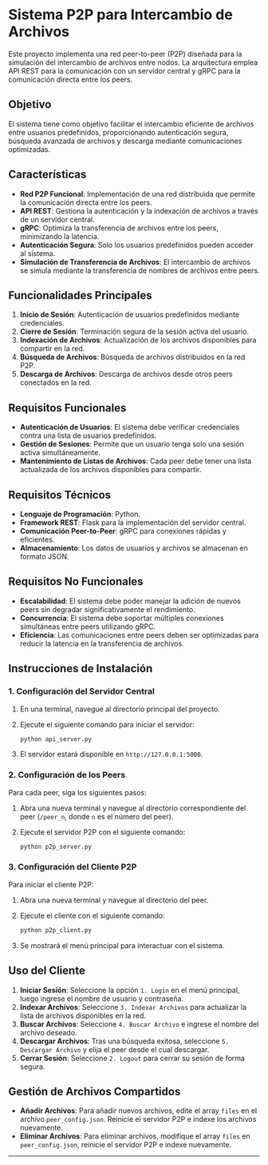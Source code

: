 # Sistema P2P para Intercambio de Archivos

Este proyecto implementa una red peer-to-peer (P2P) diseñada para la simulación del intercambio de archivos entre nodos. La arquitectura emplea API REST para la comunicación con un servidor central y gRPC para la comunicación directa entre los peers.

## Objetivo

El sistema tiene como objetivo facilitar el intercambio eficiente de archivos entre usuarios predefinidos, proporcionando autenticación segura, búsqueda avanzada de archivos y descarga mediante comunicaciones optimizadas.

## Características

- **Red P2P Funcional**: Implementación de una red distribuida que permite la comunicación directa entre los peers.
- **API REST**: Gestiona la autenticación y la indexación de archivos a través de un servidor central.
- **gRPC**: Optimiza la transferencia de archivos entre los peers, minimizando la latencia.
- **Autenticación Segura**: Solo los usuarios predefinidos pueden acceder al sistema.
- **Simulación de Transferencia de Archivos**: El intercambio de archivos se simula mediante la transferencia de nombres de archivos entre peers.

## Funcionalidades Principales

1. **Inicio de Sesión**: Autenticación de usuarios predefinidos mediante credenciales.
2. **Cierre de Sesión**: Terminación segura de la sesión activa del usuario.
3. **Indexación de Archivos**: Actualización de los archivos disponibles para compartir en la red.
4. **Búsqueda de Archivos**: Búsqueda de archivos distribuidos en la red P2P.
5. **Descarga de Archivos**: Descarga de archivos desde otros peers conectados en la red.

## Requisitos Funcionales

- **Autenticación de Usuarios**: El sistema debe verificar credenciales contra una lista de usuarios predefinidos.
- **Gestión de Sesiones**: Permite que un usuario tenga solo una sesión activa simultáneamente.
- **Mantenimiento de Listas de Archivos**: Cada peer debe tener una lista actualizada de los archivos disponibles para compartir.

## Requisitos Técnicos

- **Lenguaje de Programación**: Python.
- **Framework REST**: Flask para la implementación del servidor central.
- **Comunicación Peer-to-Peer**: gRPC para conexiones rápidas y eficientes.
- **Almacenamiento**: Los datos de usuarios y archivos se almacenan en formato JSON.

## Requisitos No Funcionales

- **Escalabilidad**: El sistema debe poder manejar la adición de nuevos peers sin degradar significativamente el rendimiento.
- **Concurrencia**: El sistema debe soportar múltiples conexiones simultáneas entre peers utilizando gRPC.
- **Eficiencia**: Las comunicaciones entre peers deben ser optimizadas para reducir la latencia en la transferencia de archivos.

## Instrucciones de Instalación

### 1. Configuración del Servidor Central

1. En una terminal, navegue al directorio principal del proyecto.
2. Ejecute el siguiente comando para iniciar el servidor:

    ```bash
    python api_server.py
    ```

3. El servidor estará disponible en `http://127.0.0.1:5000`.

### 2. Configuración de los Peers

Para cada peer, siga los siguientes pasos:

1. Abra una nueva terminal y navegue al directorio correspondiente del peer (`/peer_n`, donde `n` es el número del peer).
2. Ejecute el servidor P2P con el siguiente comando:

    ```bash
    python p2p_server.py
    ```

### 3. Configuración del Cliente P2P

Para iniciar el cliente P2P:

1. Abra una nueva terminal y navegue al directorio del peer.
2. Ejecute el cliente con el siguiente comando:

    ```bash
    python p2p_client.py
    ```

3. Se mostrará el menú principal para interactuar con el sistema.

## Uso del Cliente

1. **Iniciar Sesión**: Seleccione la opción `1. Login` en el menú principal, luego ingrese el nombre de usuario y contraseña.
2. **Indexar Archivos**: Seleccione `3. Indexar Archivos` para actualizar la lista de archivos disponibles en la red.
3. **Buscar Archivos**: Seleccione `4. Buscar Archivo` e ingrese el nombre del archivo deseado.
4. **Descargar Archivos**: Tras una búsqueda exitosa, seleccione `5. Descargar Archivo` y elija el peer desde el cual descargar.
5. **Cerrar Sesión**: Seleccione `2. Logout` para cerrar su sesión de forma segura.

## Gestión de Archivos Compartidos

- **Añadir Archivos**: Para añadir nuevos archivos, edite el array `files` en el archivo `peer_config.json`. Reinicie el servidor P2P e indexe los archivos nuevamente.
- **Eliminar Archivos**: Para eliminar archivos, modifique el array `files` en `peer_config.json`, reinicie el servidor P2P e indexe nuevamente.

---
